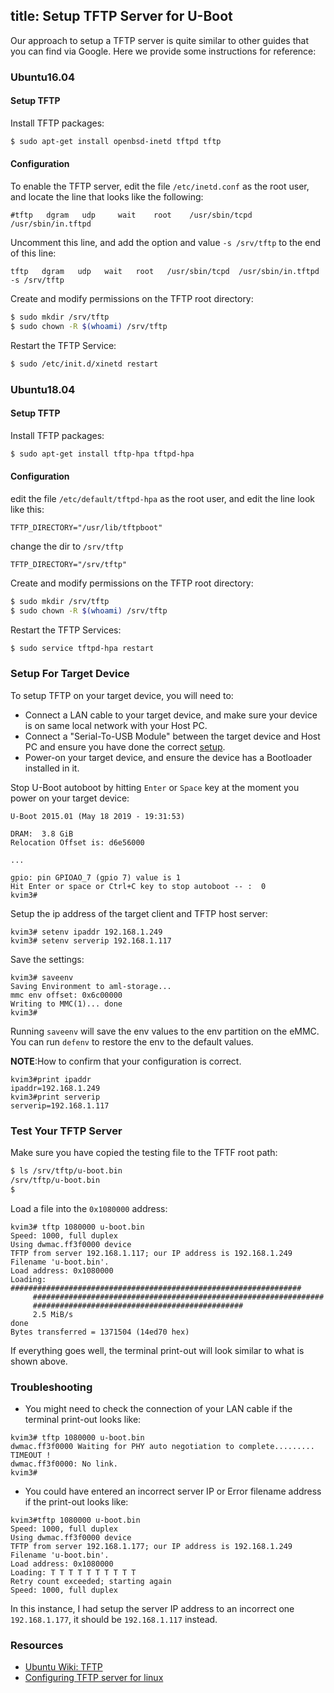 title: Setup TFTP Server for U-Boot
---

Our approach to setup a TFTP server is quite similar to other guides that you can find via Google.
Here we provide some instructions for reference:

### Ubuntu16.04

#### Setup TFTP
Install TFTP packages:
```sh
$ sudo apt-get install openbsd-inetd tftpd tftp
```

#### Configuration
To enable the TFTP server, edit the file `/etc/inetd.conf` as the root user, and locate the line that looks like the following:
```
#tftp   dgram   udp     wait    root    /usr/sbin/tcpd  /usr/sbin/in.tftpd
```
Uncomment this line, and add the option and value `-s /srv/tftp` to the end of this line: 
```
tftp   dgram   udp   wait   root   /usr/sbin/tcpd  /usr/sbin/in.tftpd -s /srv/tftp
```

Create and modify permissions on the TFTP root directory:
```sh
$ sudo mkdir /srv/tftp
$ sudo chown -R $(whoami) /srv/tftp
```

Restart the TFTP Service:
```sh
$ sudo /etc/init.d/xinetd restart
```

### Ubuntu18.04

#### Setup TFTP
Install TFTP packages:
```sh
$ sudo apt-get install tftp-hpa tftpd-hpa
```

#### Configuration
edit the file `/etc/default/tftpd-hpa` as the root user, and edit the line look like this:
```
TFTP_DIRECTORY="/usr/lib/tftpboot"
```
change the dir to `/srv/tftp`
```
TFTP_DIRECTORY="/srv/tftp"
```
Create and modify permissions on the TFTP root directory:

```sh
$ sudo mkdir /srv/tftp
$ sudo chown -R $(whoami) /srv/tftp
```
Restart the TFTP Services:
```sh
$ sudo service tftpd-hpa restart
```

### Setup For Target Device
To setup TFTP on your target device, you will need to:

* Connect a LAN cable to your target device, and make sure your device is on same local network with your Host PC.
* Connect a "Serial-To-USB Module" between the target device and Host PC and ensure you have done the correct [setup](/vim1/SetupSerialTool.html).
* Power-on your target device, and ensure the device has a Bootloader installed in it.

Stop U-Boot autoboot by hitting `Enter` or `Space` key at the moment you power on your target device:

```
U-Boot 2015.01 (May 18 2019 - 19:31:53)

DRAM:  3.8 GiB
Relocation Offset is: d6e56000

...

gpio: pin GPIOAO_7 (gpio 7) value is 1
Hit Enter or space or Ctrl+C key to stop autoboot -- :  0 
kvim3#
```

Setup the ip address of the target client and TFTP host server:
```
kvim3# setenv ipaddr 192.168.1.249
kvim3# setenv serverip 192.168.1.117
```

Save the settings:
```
kvim3# saveenv
Saving Environment to aml-storage...
mmc env offset: 0x6c00000 
Writing to MMC(1)... done
kvim3#
```
Running `saveenv` will save the env values to the env partition on the eMMC. You can run `defenv` to restore the env to the default values.

**NOTE**:How to confirm that your configuration is correct.
```
kvim3#print ipaddr
ipaddr=192.168.1.249
kvim3#print serverip
serverip=192.168.1.117
```

### Test Your TFTP Server
Make sure you have copied the testing file to the TFTF root path:
```sh
$ ls /srv/tftp/u-boot.bin
/srv/tftp/u-boot.bin
$ 
```

Load a file into the `0x1080000` address:
```
kvim3# tftp 1080000 u-boot.bin
Speed: 1000, full duplex
Using dwmac.ff3f0000 device
TFTP from server 192.168.1.117; our IP address is 192.168.1.249
Filename 'u-boot.bin'.
Load address: 0x1080000
Loading: #################################################################
	 #################################################################
	 ###############################################
	 2.5 MiB/s
done
Bytes transferred = 1371504 (14ed70 hex)

```
If everything goes well, the terminal print-out will look similar to what is shown above.


### Troubleshooting
* You might need to check the connection of your LAN cable if the terminal print-out looks like:
```
kvim3# tftp 1080000 u-boot.bin
dwmac.ff3f0000 Waiting for PHY auto negotiation to complete......... TIMEOUT !
dwmac.ff3f0000: No link.
kvim3#
```

* You could have entered an incorrect server IP or Error filename address if the print-out looks like:
```
kvim3#tftp 1080000 u-boot.bin
Speed: 1000, full duplex
Using dwmac.ff3f0000 device
TFTP from server 192.168.1.177; our IP address is 192.168.1.249
Filename 'u-boot.bin'.
Load address: 0x1080000
Loading: T T T T T T T T T T 
Retry count exceeded; starting again
Speed: 1000, full duplex
```
In this instance, I had setup the server IP address to an incorrect one `192.168.1.177`, it should be `192.168.1.117` instead.

### Resources
* [Ubuntu Wiki: TFTP](https://help.ubuntu.com/community/TFTP)
* [Configuring TFTP server for linux](http://venkateshabbarapu.blogspot.com/2012/10/configuring-tftp-server-for-linux.html)
